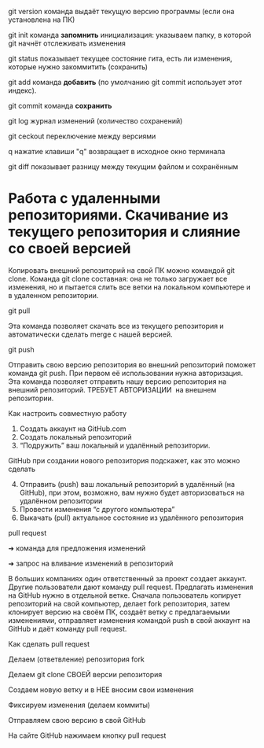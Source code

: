 
git version
команда выдаёт текущую версию программы (если она установлена на ПК)

git init
команда **запомнить**
инициализация: указываем папку, в которой git начнёт отслеживать изменения

git status
показывает текущее состояние гита, есть ли изменения, которые нужно закоммитить (сохранить)

git add
команда **добавить** (по умолчанию git commit использует этот индекс).

git commit 
команда **сохранить**

git log
журнал изменений (количество сохранений)

git ceckout 
переключение между версиями

q
нажатие клавиши "q" возвращает в исходное окно терминала

git diff
показывает разницу между текущим файлом и сохранённым


# Работа с удаленными репозиториями. Скачивание из текущего репозитория и слияние со своей версией

Копировать внешний репозиторий на свой ПК можно командой git clone.
Команда git clone составная: она не только загружает все изменения, но и пытается слить все ветки на локальном компьютере и в удаленном репозитории.

git pull

Эта команда позволяет скачать все 
из текущего репозитория и автоматически сделать merge с нашей версией.

git push

Отправить свою версию репозитория во
внешний репозиторий поможет команда git push. При первом её использовании нужна авторизация.
Эта команда позволяет отправить нашу
версию репозитория на внешний репозиторий. ТРЕБУЕТ АВТОРИЗАЦИИ 
на внешнем репозитории.

Как настроить совместную работу

1. Создать аккаунт на GitHub.com
2. Создать локальный репозиторий
3. “Подружить” ваш локальный и удалённый репозитории. 

GitHub при создании нового репозитория подскажет, как это можно сделать

4. Отправить (push) ваш локальный репозиторий в удалённый (на GitHub), при этом, возможно, 
вам нужно будет авторизоваться на удалённом репозитории
5. Провести изменения “с другого компьютера”
6. Выкачать (pull) актуальное состояние из удалённого репозитория

pull request

➜ команда для предложения изменений

➜ запрос на вливание изменений в репозиторий

В больших компаниях один ответственный за проект создает аккаунт. Другие пользователи дают
команду pull request. Предлагать изменения на GitHub нужно в отдельной ветке. Сначала
пользователь копирует репозиторий на свой компьютер, делает fork репозитория, затем
клонирует версию на своём ПК, создаёт ветку с предлагаемыми изменениями, отправляет
изменения командой push в свой аккаунт на GitHub и даёт команду pull request.

Как сделать pull request

Делаем (ответвление) репозитория fork

Делаем git clone СВОЕЙ версии репозитория

Создаем новую ветку и в НЕЕ вносим свои изменения

Фиксируем изменения (делаем коммиты)

Отправляем свою версию в свой GitHub

На сайте GitHub нажимаем кнопку pull request

